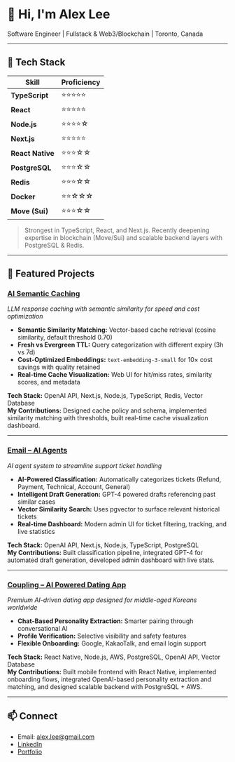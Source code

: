 # 👋 Hi, I'm Alex Lee

Software Engineer | Fullstack & Web3/Blockchain | Toronto, Canada

---

## 🚀 Tech Stack

| Skill            | Proficiency |
| ---------------- | ----------- |
| **TypeScript**   | ⭐⭐⭐⭐⭐       |
| **React**        | ⭐⭐⭐⭐⭐       |
| **Node.js**      | ⭐⭐⭐⭐☆       |
| **Next.js**      | ⭐⭐⭐⭐⭐       |
| **React Native** | ⭐⭐⭐☆☆       |
| **PostgreSQL**   | ⭐⭐⭐☆☆       |
| **Redis**        | ⭐⭐⭐☆☆       |
| **Docker**       | ⭐⭐☆☆☆       |
| **Move (Sui)**   | ⭐⭐⭐☆☆       |

> Strongest in TypeScript, React, and Next.js. Recently deepening expertise in blockchain (Move/Sui) and scalable backend layers with PostgreSQL & Redis.

---

## 📂 Featured Projects

### [AI Semantic Caching](https://github.com/alex-mj-lee/AI-Semantic-Caching)
*LLM response caching with semantic similarity for speed and cost optimization*  
- **Semantic Similarity Matching:** Vector-based cache retrieval (cosine similarity, default threshold 0.70)  
- **Fresh vs Evergreen TTL:** Query categorization with different expiry (3h vs 7d)  
- **Cost-Optimized Embeddings:** `text-embedding-3-small` for 10× cost savings with quality retained  
- **Real-time Cache Visualization:** Web UI for hit/miss rates, similarity scores, and metadata  

**Tech Stack:** OpenAI API, Next.js, Node.js, TypeScript, Redis, Vector Database  
**My Contributions:** Designed cache policy and schema, implemented similarity matching with thresholds, built real-time cache visualization dashboard.

---

### [Email – AI Agents](https://github.com/alex-mj-lee/Email_AI_Agent)
*AI agent system to streamline support ticket handling*  
- **AI-Powered Classification:** Automatically categorizes tickets (Refund, Payment, Technical, Account, General)  
- **Intelligent Draft Generation:** GPT-4 powered drafts referencing past similar cases  
- **Vector Similarity Search:** Uses pgvector to surface relevant historical tickets  
- **Real-time Dashboard:** Modern admin UI for ticket filtering, tracking, and live statistics  

**Tech Stack:** OpenAI API, Next.js, Node.js, TypeScript, PostgreSQL  
**My Contributions:** Built classification pipeline, integrated GPT-4 for automated draft generation, developed admin dashboard with live stats.

---

### [Coupling – AI Powered Dating App](https://github.com/alex-mj-lee/Coupling_Dating)
*Premium AI-driven dating app designed for middle-aged Koreans worldwide*  
- **Chat-Based Personality Extraction:** Smarter pairing through conversational AI  
- **Profile Verification:** Selective visibility and safety features  
- **Flexible Onboarding:** Google, KakaoTalk, and email login support  

**Tech Stack:** React Native, Node.js, AWS, PostgreSQL, OpenAI API, Vector Database  
**My Contributions:** Built mobile frontend with React Native, implemented onboarding flows, integrated OpenAI-based personality extraction and matching, and designed scalable backend with PostgreSQL + AWS.

---

## 📫 Connect
- Email: alex.lee@gmail.com  
- [LinkedIn](https://www.linkedin.com/in/alexmjlee/)
- [Portfolio](https://helpful-shark-1c3.notion.site/Hello-I-m-Alex-Lee-276f0d49f6a0807cac4fd9c8a05574be)

